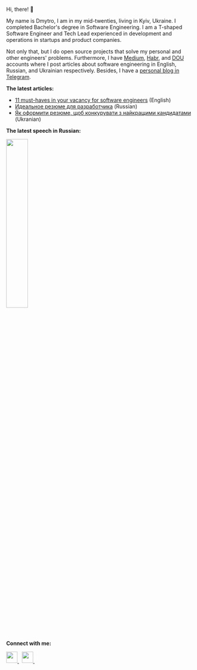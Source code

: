 Hi, there! 👋

My name is Dmytro, I am in my mid-twenties, living in Kyiv, Ukraine. I completed Bachelor's degree in Software Engineering.
I am a T-shaped Software Engineer and Tech Lead experienced in development and operations in startups and product companies.

Not only that, but I do open source projects that solve my personal and other engineers' problems. Furthermore, I have
[Medium](https://dmytrostriletskyi.medium.com), [Habr](https://habr.com/ru/users/dmytrostriletskyi/posts), and 
[DOU](https://dou.ua/users/dmytrostriletskyi/articles) accounts where I post articles about software engineering in English,
Russian, and Ukrainian respectively. Besides, I have a [personal blog in Telegram](https://t.me/dmytrostriletskyi).

**The latest articles:**

* [11 must-haves in your vacancy for software engineers](https://dmytrostriletskyi.medium.com/11-must-haves-in-your-vacancy-for-software-engineers-b9396ef24f49) (English)
* [Идеальное резюме для разработчика](https://habr.com/ru/post/542372) (Russian)
* [Як оформити резюме, щоб конкурувати з найкращими кандидатами](https://dou.ua/lenta/columns/perfect-resume-for-developer) (Ukranian)

**The latest speech in Russian:**

[<img src="https://yt-embed.herokuapp.com/embed?v=OaS6vOAh6Vs" width="34%">](http://www.youtube.com/watch?v=OaS6vOAh6Vs)

**Connect with me:**

<p align='left'>
  <a
    href="https://www.linkedin.com/in/dmytrostriletskyi/"
  >
    <img
      height="30"
      src="https://cdn.jsdelivr.net/npm/simple-icons@v3/icons/linkedin.svg"
    >
  </a>
  &nbsp;
  <a
   href="https://www.facebook.com/dmytrostriletskyi/"
  >
    <img
      height="30"
      src="https://cdn.jsdelivr.net/npm/simple-icons@v3/icons/facebook.svg"
    >
  </a>
  &nbsp;
</p>
